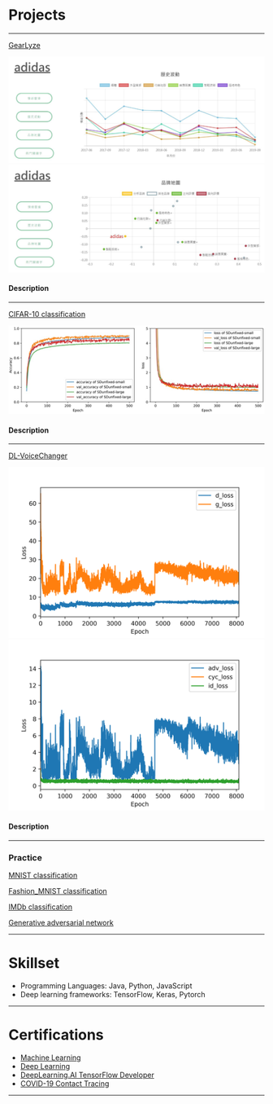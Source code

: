 
# Projects 

---

[GearLyze](/sample_page)

<img src="images/GL_01_his.jpg?raw=true"/>
<img src="images/GL_02_map.jpg?raw=true"/>

#### Description



---

[CIFAR-10 classification](https://github.com/SuiseiSaika/CIFAR-10_in_Keras)

<img src="images/C10.jpg?raw=true"/>

#### Description


---

[DL-VoiceChanger](https://github.com/SuiseiSaika/DL-VoiceChanger)

<img src="images/loss.png?raw=true"/>
<img src="images/g_loss.png?raw=true"/>

#### Description


---

### Practice
[MNIST classification](https://github.com/SuiseiSaika/TF2G_MNIST)

[Fashion_MNIST classification](https://github.com/SuiseiSaika/TF2G_Fashion_MNIST)

[IMDb classification](https://github.com/SuiseiSaika/TF2G_IMDb/blob/master/TF2G_IMDb_RNN.ipynb)

[Generative adversarial network](http://example.com/)


---

# Skillset

- Programming Languages: Java, Python, JavaScript
- Deep learning frameworks: TensorFlow, Keras, Pytorch

---

# Certifications
- [Machine Learning](https://coursera.org/share/97485b47daa8b0543f5d5f850cc35206)
- [Deep Learning](https://coursera.org/share/99fee14fb34a858f2df4a546f81a44c3)
- [DeepLearning.AI TensorFlow Developer](https://coursera.org/share/d08708fcd424a0a266835c60f3bde941)
- [COVID-19 Contact Tracing](https://coursera.org/share/e183c018c08495faf70b3077a5749d4b)

---

